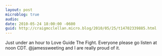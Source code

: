 ```yaml
---
layout: post
microblog: true
audio: 
date: 2010-05-24 18:00:00 -0600
guid: http://craigmcclellan.micro.blog/2010/05/25/t14702339885.html
---
```

Just under an hour to Love Guide The Fight. Everyone please go listen at noon CDT. @jamessweeting and I are really proud of it.
